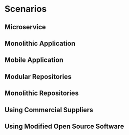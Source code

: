 # Scenarios


## Microservice

## Monolithic Application

## Mobile Application

## Modular Repositories

## Monolithic Repositories

## Using Commercial Suppliers

## Using Modified Open Source Software



<div style="page-break-after: always; visibility: hidden">
\newpage
</div>
